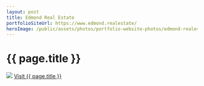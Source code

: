 ```yaml
---
layout: post
title: Edmond Real Estate
portfolioSiteUrl: https://www.edmond.realestate/
heroImage: /public/assets/photos/portfolio-website-photos/edmond-realestate-scr.png
---
```


<div id="our-portfolio">
  <h1>{{ page.title }}</h1>
  <div class="container">
    <img src="{{ site.url }}{{page.heroImage }}" />
    <a class="request-quote" href="{{ page.portfolioSiteUrl }}">Visit {{ page.title }}</a>
  </div>
</div>
